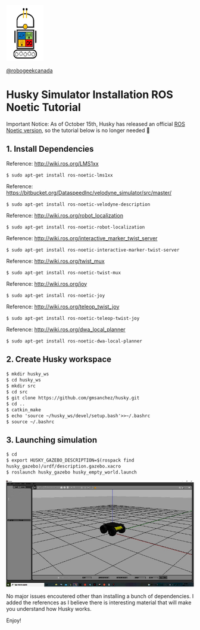 <img src="https://github.com/robogeekcanada/noetic_robots/blob/main/images/RG-logo.jpg" alt="alt text" width=100 height=150>

[@robogeekcanada](https://robo-geek.ca/)

# Husky Simulator Installation ROS Noetic Tutorial

Important Notice: As of October 15th, Husky has released an official [ROS Noetic version](http://wiki.ros.org/husky_simulator), so the tutorial below is no longer needed :partying_face:


## 1. Install Dependencies
Reference: http://wiki.ros.org/LMS1xx
```
$ sudo apt-get install ros-noetic-lms1xx
```
Reference: https://bitbucket.org/DataspeedInc/velodyne_simulator/src/master/
```
$ sudo apt-get install ros-noetic-velodyne-description
```
Reference: http://wiki.ros.org/robot_localization
```
$ sudo apt-get install ros-noetic-robot-localization
```
Reference: http://wiki.ros.org/interactive_marker_twist_server
```
$ sudo apt-get install ros-noetic-interactive-marker-twist-server
```
Reference: http://wiki.ros.org/twist_mux
```
$ sudo apt-get install ros-noetic-twist-mux
```
Reference: http://wiki.ros.org/joy
```
$ sudo apt-get install ros-noetic-joy
```
Reference: http://wiki.ros.org/teleop_twist_joy
```
$ sudo apt-get install ros-noetic-teleop-twist-joy
```
Reference: http://wiki.ros.org/dwa_local_planner
```
$ sudo apt-get install ros-noetic-dwa-local-planner
```

## 2. Create Husky workspace
```
$ mkdir husky_ws
$ cd husky_ws
$ mkdir src
$ cd src
$ git clone https://github.com/gmsanchez/husky.git
$ cd ..
$ catkin_make
$ echo 'source ~/husky_ws/devel/setup.bash'>>~/.bashrc
$ source ~/.bashrc
```

## 3. Launching simulation
```
$ cd
$ export HUSKY_GAZEBO_DESCRIPTION=$(rospack find husky_gazebo)/urdf/description.gazebo.xacro
$ roslaunch husky_gazebo husky_empty_world.launch
```
![image](https://github.com/robogeekcanada/noetic_robots/blob/main/images/husky_simulator.jpg)

No major issues encoutered other than installing a bunch of dependencies. 
I added the references as I believe there is interesting material that will make you understand how Husky works.

Enjoy!
